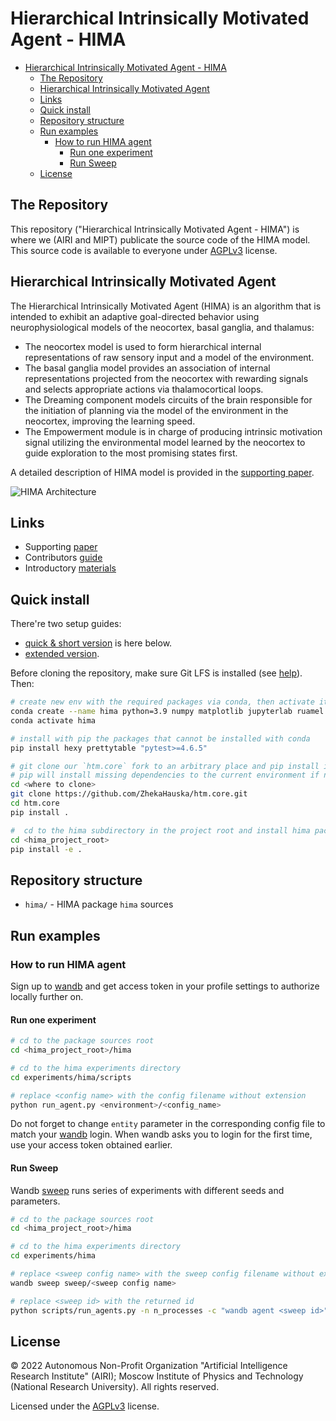 # Hierarchical Intrinsically Motivated Agent - HIMA

- [Hierarchical Intrinsically Motivated Agent - HIMA](#hierarchical-intrinsically-motivated-agent---hima)
  - [The Repository](#the-repository)
  - [Hierarchical Intrinsically Motivated Agent](#hierarchical-intrinsically-motivated-agent)
  - [Links](#links)
  - [Quick install](#quick-install)
  - [Repository structure](#repository-structure)
  - [Run examples](#run-examples)
    - [How to run HIMA agent](#how-to-run-hima-agent)
      - [Run one experiment](#run-one-experiment)
      - [Run Sweep](#run-sweep)
  - [License](#license)

## The Repository

This repository ("Hierarchical Intrinsically Motivated Agent - HIMA") is where we (AIRI and MIPT) publicate the source code of the HIMA model. This source code is available to everyone under [AGPLv3](./LICENSE) license.

## Hierarchical Intrinsically Motivated Agent

The Hierarchical Intrinsically Motivated Agent (HIMA) is an algorithm that is intended to exhibit an adaptive goal-directed behavior using neurophysiological models of the neocortex, basal ganglia, and thalamus:

- The neocortex model is used to form hierarchical internal representations of raw sensory input and a model of the environment.
- The basal ganglia model provides an association of internal representations projected from the neocortex with rewarding signals and selects appropriate actions via thalamocortical loops.
- The Dreaming component models circuits of the brain responsible for the initiation of planning via the model of the environment in the neocortex, improving the learning speed.
- The Empowerment module is in charge of producing intrinsic motivation signal utilizing the environmental model learned by the neocortex to guide exploration to the most promising states first.

A detailed description of HIMA model is provided in the [supporting paper](http://dx.doi.org/10.1186/s40708-022-00156-6).

![HIMA Architecture](assets/hima_arch.png)

## Links

- Supporting [paper](http://dx.doi.org/10.1186/s40708-022-00156-6)
- Contributors [guide](./CONTRIBUTING.md)
- Introductory [materials](./intro.md)

## Quick install

There're two setup guides:

- [quick & short version](#quick-install) is here below.
- [extended version](./install.md).

Before cloning the repository, make sure Git LFS is installed (see [help](./install.md#step-2-install-git-lfs)). Then:

```bash
# create new env with the required packages via conda, then activate it
conda create --name hima python=3.9 numpy matplotlib jupyterlab ruamel.yaml tqdm wandb mock imageio seaborn
conda activate hima

# install with pip the packages that cannot be installed with conda
pip install hexy prettytable "pytest>=4.6.5"

# git clone our `htm.core` fork to an arbitrary place and pip install it from sources
# pip will install missing dependencies to the current environment if needed
cd <where to clone>
git clone https://github.com/ZhekaHauska/htm.core.git
cd htm.core
pip install .

#  cd to the hima subdirectory in the project root and install hima package
cd <hima_project_root>
pip install -e .
```

## Repository structure

- `hima/` - HIMA package `hima` sources

## Run examples

### How to run HIMA agent

Sign up to [wandb](https://wandb.ai/) and get access token in your profile settings to authorize locally further on.

#### Run one experiment

``` bash
# cd to the package sources root
cd <hima_project_root>/hima

# cd to the hima experiments directory
cd experiments/hima/scripts

# replace <config name> with the config filename without extension
python run_agent.py <environment>/<config_name>
```

Do not forget to change `entity` parameter in the corresponding config file to match your [wandb](https://wandb.ai/) login. When wandb asks you to login for the first time, use your access token obtained earlier.

#### Run Sweep

Wandb [sweep](https://docs.wandb.ai/guides/sweeps) runs series of experiments with different seeds and parameters.

```bash
# cd to the package sources root
cd <hima_project_root>/hima

# cd to the hima experiments directory
cd experiments/hima

# replace <sweep config name> with the sweep config filename without extension
wandb sweep sweep/<sweep config name>

# replace <sweep id> with the returned id
python scripts/run_agents.py -n n_processes -c "wandb agent <sweep id>"
```

## License

© 2022 Autonomous Non-Profit Organization "Artificial Intelligence Research Institute" (AIRI); Moscow Institute of Physics and Technology (National Research University). All rights reserved.

Licensed under the [AGPLv3](./LICENSE) license.
